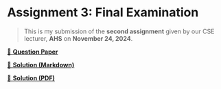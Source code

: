 # Assignment 3: Final Examination

> This is my submission of the **second assignment** given by our CSE lecturer, **AHS** on **November 24, 2024**.

[📄 **Question Paper**](./tasks.md)

[📌 **Solution (Markdown)**](./solution.md)

[📌 **Solution (PDF)**](./solution.pdf)
